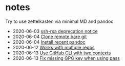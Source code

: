 # notes

Try to use zettelkasten via minimal MD and pandoc

- 2020-06-03 [ssh-rsa deprecation notice](2020-06-03T10_32_03Z.md)
- 2020-06-04 [Clone remote bare git](2020-06-04T13_47_19Z.md)
- 2020-06-04 [Install recent pandoc](2020-06-04T17_03_06Z.md)
- 2020-06-12 [Works with multiple repos](2020-06-12T11_11_38Z.md)
- 2020-06-13 [Use GitHub CLI with two contexts](2020-06-13T11_27_02Z.md)
- 2020-06-13 [Fix missing GPG key when using pass](2020-06-13T15_56_13Z.md)
